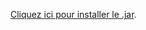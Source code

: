 [Cliquez ici pour installer le .jar]([https://example.com/](https://github.com/Neyuux/PrivatesAddonLG/releases)).
